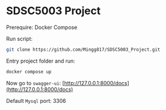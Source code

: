 # SDSC5003 Project

Prerequire: Docker Compose

Run script:

```sh
git clone https://github.com/Mingg817/SDSC5003_Project.git
```

Entry project folder and run:

```sh
docker compose up
```

Now go to `swagger-ui`: [http://127.0.0.1:8000/docs](http://127.0.0.1:8000/docs)

Default `Mysql` port: 3306
